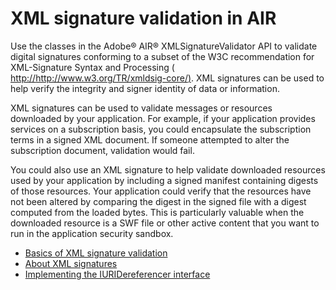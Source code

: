 # XML signature validation in AIR

<div>

Use the classes in the Adobe® AIR® XMLSignatureValidator API to validate digital
signatures conforming to a subset of the W3C recommendation for XML-Signature
Syntax and Processing (
[http://http://www.w3.org/TR/xmldsig-core/)](http://www.w3.org/TR/xmldsig-core/).
XML signatures can be used to help verify the integrity and signer identity of
data or information.

XML signatures can be used to validate messages or resources downloaded by your
application. For example, if your application provides services on a
subscription basis, you could encapsulate the subscription terms in a signed XML
document. If someone attempted to alter the subscription document, validation
would fail.

You could also use an XML signature to help validate downloaded resources used
by your application by including a signed manifest containing digests of those
resources. Your application could verify that the resources have not been
altered by comparing the digest in the signed file with a digest computed from
the loaded bytes. This is particularly valuable when the downloaded resource is
a SWF file or other active content that you want to run in the application
security sandbox.

- [Basics of XML signature validation](WSe3d2d52902616553-16c3561611c42fb32b6-8000.html)
- [About XML signatures](WS0d09d76dc8b209fc-4cec51c711c2bd135a5-8000.html)
- [Implementing the IURIDereferencer interface](WS93f497c3840e6eaf-6419d18d11c4e2bbf5a-8000.html)

</div>

<div>

<div>

</div>

</div>
